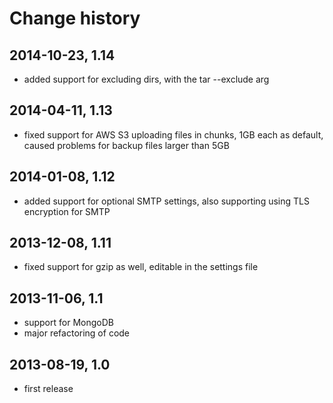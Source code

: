 Change history
==============

2014-10-23, 1.14
----------------

  - added support for excluding dirs, with the tar --exclude arg

2014-04-11, 1.13
----------------

  - fixed support for AWS S3 uploading files in chunks, 1GB each as default,
    caused problems for backup files larger than 5GB

2014-01-08, 1.12
----------------

  - added support for optional SMTP settings, also supporting using TLS
    encryption for SMTP

2013-12-08, 1.11
----------------

  - fixed support for gzip as well, editable in the settings file


2013-11-06, 1.1 
----------------

  - support for MongoDB
  - major refactoring of code


2013-08-19, 1.0
----------------

  - first release
